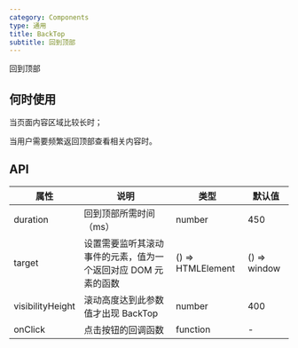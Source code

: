 ```yaml
---
category: Components
type: 通用
title: BackTop
subtitle: 回到顶部
---
```


回到顶部

## 何时使用

当页面内容区域比较长时；

当用户需要频繁返回顶部查看相关内容时。

## API

| 属性 | 说明 | 类型 | 默认值 |
| --- | ---  | --- | ---   |
| duration | 回到顶部所需时间（ms） | number | 450 |
| target | 设置需要监听其滚动事件的元素，值为一个返回对应 DOM 元素的函数 | () => HTMLElement | () => window |
| visibilityHeight | 滚动高度达到此参数值才出现 BackTop | number | 400 |
| onClick | 点击按钮的回调函数 | function | - |

